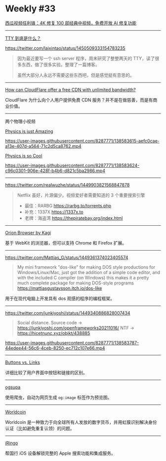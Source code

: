 # Weekly #33

[西瓜视频任利锋：4K 修复 100 部经典中视频，免费开放 AI 修复功能](https://mp.weixin.qq.com/s/8OPRbJdI4-2g2ZfuwpFl6A)

---

[TTY 到底是什么？](https://www.kawabangga.com/posts/4515)

https://twitter.com/laixintao/status/1450509333154783235

> 因为最近要写一个 ssh server 程序，周末研究了整整两天的 TTY，读了很多东西，做了很多实验。整理了一篇博客。
>
> 虽然大部分人永远不需要这些东西吧，但是感觉挺有意思的。

---

[How can CloudFlare offer a free CDN with unlimited bandwidth?](https://webmasters.stackexchange.com/questions/88659/how-can-cloudflare-offer-a-free-cdn-with-unlimited-bandwidth)

CloudFlare 为什么向个人用户提供免费 CDN 服务？并不是在做慈善，而是有商业价值。

---

两个物理小视频

[Physics is just Amazing](https://twitter.com/amazing_physics/status/1451737913566322693)

https://user-images.githubusercontent.com/8287771/138583615-aefc0cae-a13e-407d-a564-71c2d5ca8762.mp4

[Physics is so Cool](https://twitter.com/amazing_physics/status/1451949159246962695)

https://user-images.githubusercontent.com/8287771/138583624-c96c0301-906e-428f-b4b6-d821c5ba2986.mp4

---

https://twitter.com/realwuzhe/status/1449903821568847878

> Netflix 虽好，片源偏少。视频爱好者需要知道的 3 个重要搜索引擎
>
> - 最佳：RARBG https://rarbg.to/torrents.php
> - 补充：1337X https://1337x.to
> - 老牌：海盗湾 https://thepiratebay.org/index.html

---

[Orion Browser by Kagi](https://browser.kagi.com)

基于 WebKit 的浏览器，但可以支持 Chrome 和 Firefox 扩展。

---

https://twitter.com/Mattias_G/status/1449361374023405574

> My mini framework "dos-like" for making DOS style productions for Windows/Linux/Mac, just got the addition of a simple code editor, and with the included C compiler (on Windows) this makes it a pretty much complete package for making DOS-style programs
> https://mattiasgustavsson.itch.io/dos-like

用于在现代电脑上开发具有 dos 观感的程序的编程框架。

---

https://twitter.com/junkiyoshi/status/1449340886828007434

> Social distance. Source code -> https://junkiyoshi.com/openframeworks20211016/ NTF -> https://hicetnunc.xyz/objkt/438885

https://user-images.githubusercontent.com/8287771/138583787-44edee44-56c6-4ceb-8250-ec712c107e66.mp4

---

[Buttons vs. Links](https://yatil.net/blog/buttons-vs-links)

详细比较了用户界面中按钮和链接的区别。

---

[ogsupa](https://ogsupa.vercel.app/)

使用爬虫，自动为网页生成 `og:image` 标签作为预览图。

---

[Worldcoin](https://worldcoin.org/)

Worldcoin 是一种致力于向全球所有人发放的数字货币，并用虹膜识别解决身份认证（比如避免重复认领）的问题。

---

[iRingo](https://github.com/VirgilClyne/iRingo)

帮国行 iOS 设备解锁完整的 Apple 搜索功能和集成服务。
